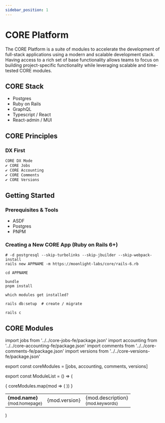 ```yaml
---
sidebar_position: 1
---
```


# CORE Platform

The CORE Platform is a suite of modules to accelerate the development of full-stack applications using a modern and scalable development stack. Having access to a rich set of base functionality allows teams to focus on building project-specific functionality while leveraging scalable and time-tested CORE modules.

## CORE Stack

- Postgres
- Ruby on Rails
- GraphQL
- Typescript / React
- React-admin / MUI


## CORE Principles

### DX First

```zsh
CORE DX Mode
✔ CORE Jobs
✔ CORE Accounting
✔ CORE Comments
✔ CORE Versions
```


## Getting Started

### Prerequisites & Tools

- ASDF
- Postgres
- PNPM

### Creating a New CORE App (Ruby on Rails 6+)

```
# -d postgresql --skip-turbolinks --skip-jbuilder --skip-webpack-install
rails new APPNAME -m https://moonlight-labs/core/rails-6.rb

cd APPNAME

bundle
pnpm install

which modules get installed?

rails db:setup  # create / migrate

rails c
```


## CORE Modules

<ModuleList />

import jobs from '../../core-jobs-fe/package.json'
import accounting from '../../core-accounting-fe/package.json'
import comments from '../../core-comments-fe/package.json'
import versions from '../../core-versions-fe/package.json'


export const coreModules = [jobs, accounting, comments, versions]

export const ModuleList = () => (
<table>
<tbody>
  { coreModules.map(mod => (
    <tr>
      <td>
        <b>{mod.name}</b><br />
        <small>{mod.homepage}</small>
      </td>
      <td>{mod.version}</td>
      <td>
        {mod.description}<br />
        <small>{mod.keywords}</small>
      </td>
    </tr>
    ))
  }
</tbody>
</table>
)

